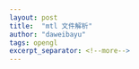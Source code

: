 ```yaml
---
layout: post
title:  "mtl 文件解析"
author: "daweibayu"
tags: opengl
excerpt_separator: <!--more-->
---
```

 <!--more-->